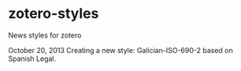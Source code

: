 zotero-styles
=============

News styles for zotero

October 20, 2013
Creating a new style: Galician-ISO-690-2 based on Spanish Legal.
